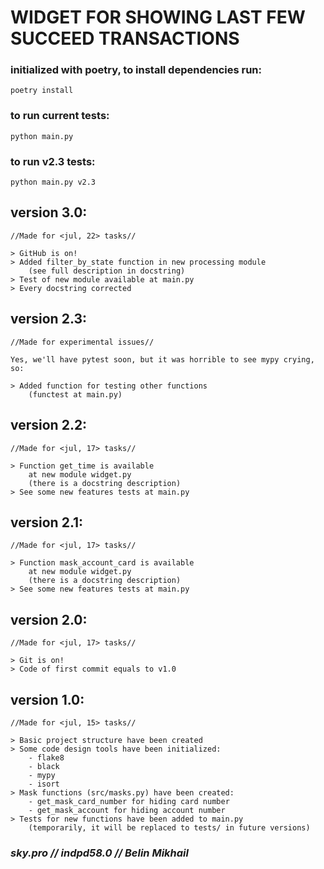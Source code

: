 # **WIDGET FOR SHOWING LAST FEW SUCCEED TRANSACTIONS** 
### initialized with poetry, to install dependencies run:
```shell
poetry install
```
### to run current tests:
```shell
python main.py
```
### to run v2.3 tests:
```shell
python main.py v2.3
```

## version 3.0:

    //Made for <jul, 22> tasks//

    > GitHub is on!
    > Added filter_by_state function in new processing module
        (see full description in docstring)
    > Test of new module available at main.py
    > Every docstring corrected

## version 2.3:

    //Made for experimental issues//

    Yes, we'll have pytest soon, but it was horrible to see mypy crying, so:

    > Added function for testing other functions
        (functest at main.py)

## version 2.2:
    
    //Made for <jul, 17> tasks//
    
    > Function get_time is available
        at new module widget.py
        (there is a docstring description)
    > See some new features tests at main.py

## version 2.1:

    //Made for <jul, 17> tasks//

    > Function mask_account_card is available
        at new module widget.py
        (there is a docstring description)
    > See some new features tests at main.py

## version 2.0:

    //Made for <jul, 17> tasks//

    > Git is on!
    > Code of first commit equals to v1.0

## version 1.0:
    
    //Made for <jul, 15> tasks//
    
    > Basic project structure have been created
    > Some code design tools have been initialized:
        - flake8
        - black
        - mypy
        - isort
    > Mask functions (src/masks.py) have been created:
        - get_mask_card_number for hiding card number
        - get_mask_account for hiding account number
    > Tests for new functions have been added to main.py
        (temporarily, it will be replaced to tests/ in future versions)

### _sky.pro // indpd58.0 // Belin Mikhail_